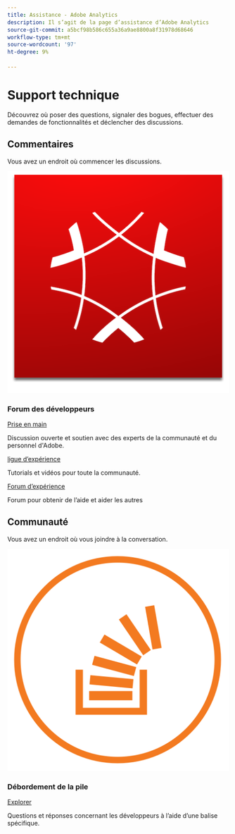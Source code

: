 ```yaml
---
title: Assistance - Adobe Analytics
description: Il s’agit de la page d’assistance d’Adobe Analytics
source-git-commit: a5bcf98b586c655a36a9ae8800a8f31978d68646
workflow-type: tm+mt
source-wordcount: '97'
ht-degree: 9%

---
```



# Support technique

Découvrez où poser des questions, signaler des bogues, effectuer des demandes de fonctionnalités et déclencher des discussions.

## Commentaires 

Vous avez un endroit où commencer les discussions.

![Adobe Experience Cloud](experience_cloud.png)

### Forum des développeurs

[Prise en main](https://adobe.io)

Discussion ouverte et soutien avec des experts de la communauté et du personnel d&#39;Adobe.

[ligue d’expérience](https://adobe.io)

Tutorials et vidéos pour toute la communauté.

[Forum d’expérience](https://adobe.io)

Forum pour obtenir de l’aide et aider les autres

## Communauté

Vous avez un endroit où vous joindre à la conversation.

![Débordement de la pile](stack-overflow.png)

### Débordement de la pile

[Explorer](https://adobe.io)

Questions et réponses concernant les développeurs à l’aide d’une balise spécifique.

